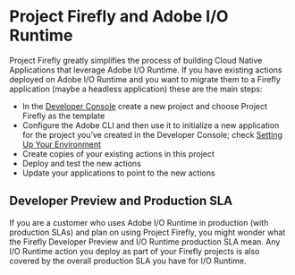 # Project Firefly and Adobe I/O Runtime
 
Project Firefly greatly simplifies the process of building Cloud Native Applications that leverage Adobe I/O Runtime. If you have existing actions deployed on Adobe I/O Runtime and you want to migrate them to a Firefly application (maybe a headless application) these are the main steps:
* In the [Developer Console](https://console.adobe.io) create a new project and choose Project Firefly as the template
* Configure the Adobe CLI and then use it to initialize a new application for the project you’ve created in the Developer Console; check [Setting Up Your Environment](./getting_started/setup.md)
* Create copies of your existing actions in this project
* Deploy and test the new actions
* Update your applications to point to the new actions
 
## Developer Preview and Production SLA
 
If you are a customer who uses Adobe I/O Runtime in production (with production SLAs) and plan on using Project Firefly, you might wonder what the Firefly Developer Preview and I/O Runtime production SLA mean. Any I/O Runtime action you deploy as part of your Firefly projects is also covered by the overall production SLA you have for I/O Runtime.

